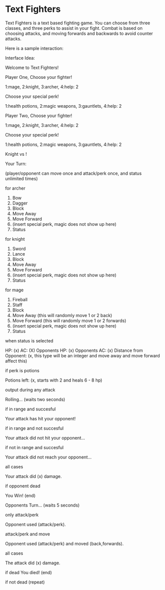 # Text Fighters

Text Fighters is a text based fighting game. You can choose from three classes, and three perks to assist in your fight. Combat is based on choosing attacks, and moving forwards and backwards to avoid counter attacks.

Here is a sample interaction:

Interface Idea:

Welcome to Text Fighters!

Player One, Choose your fighter! 

1:mage, 2:knight, 3:archer, 4:help: 2

Choose your special perk! 

1:health potions, 2:magic weapons, 3:gauntlets, 4:help: 2

Player Two, Choose your fighter! 

1:mage, 2:knight, 3:archer, 4:help: 2

Choose your special perk! 

1:health potions, 2:magic weapons, 3:gauntlets, 4:help: 2

Knight vs !

Your Turn:

(player/opponent can move once and attack/perk once, and status unlimited times)

for archer

1. Bow
2. Dagger
3. Block
4. Move Away
5. Move Forward
6. (insert special perk, magic does not show up here)
7. Status

for knight

1. Sword
2. Lance
3. Block
4. Move Away
5. Move Forward
6. (insert special perk, magic does not show up here)
7. Status

for mage

1. Fireball
2. Staff
3. Block
4. Move Away (this will randomly move 1 or 2 back)
5. Move Forward (this will randomly move 1 or 2 forwards)
6. (insert special perk, magic does not show up here)
7. Status

when status is selected

HP: (x)
AC: (X)
Opponents HP: (x)
Opponents AC: (x)
Distance from Opponent: (x, this type will be an integer and move away and move forward affect this)

if perk is potions

Potions left: (x, starts with 2 and heals 6 - 8 hp)

output during any attack

Rolling... (waits two seconds)

if in range and succesful

Your attack has hit your opponent!

if in range and not succesful

Your attack did not hit your opponent...

if not in range and succesful

Your attack did not reach your opponent...

all cases

Your attack did (x) damage.

if opponent dead

You Win! (end)

Opponents Turn... (waits 5 seconds)

only attack/perk

Opponent used (attack/perk).

attack/perk and move

Opponent used (attack/perk) and moved (back,forwards).

all cases

The attack did (x) damage.

if dead
You died! (end)

if not dead
(repeat)



